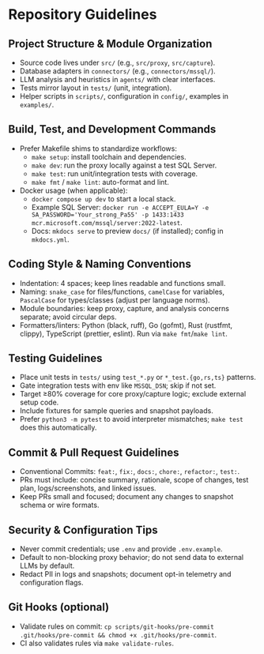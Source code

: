 # Repository Guidelines

## Project Structure & Module Organization
- Source code lives under `src/` (e.g., `src/proxy`, `src/capture`).
- Database adapters in `connectors/` (e.g., `connectors/mssql/`).
- LLM analysis and heuristics in `agents/` with clear interfaces.
- Tests mirror layout in `tests/` (unit, integration).
- Helper scripts in `scripts/`, configuration in `config/`, examples in `examples/`.

## Build, Test, and Development Commands
- Prefer Makefile shims to standardize workflows:
  - `make setup`: install toolchain and dependencies.
  - `make dev`: run the proxy locally against a test SQL Server.
  - `make test`: run unit/integration tests with coverage.
  - `make fmt` / `make lint`: auto-format and lint.
- Docker usage (when applicable):
  - `docker compose up dev` to start a local stack.
  - Example SQL Server: `docker run -e ACCEPT_EULA=Y -e SA_PASSWORD='Your_strong_Pa55' -p 1433:1433 mcr.microsoft.com/mssql/server:2022-latest`.
  - Docs: `mkdocs serve` to preview `docs/` (if installed); config in `mkdocs.yml`.

## Coding Style & Naming Conventions
- Indentation: 4 spaces; keep lines readable and functions small.
- Naming: `snake_case` for files/functions, `camelCase` for variables, `PascalCase` for types/classes (adjust per language norms).
- Module boundaries: keep proxy, capture, and analysis concerns separate; avoid circular deps.
- Formatters/linters: Python (black, ruff), Go (gofmt), Rust (rustfmt, clippy), TypeScript (prettier, eslint). Run via `make fmt`/`make lint`.

## Testing Guidelines
- Place unit tests in `tests/` using `test_*.py` or `*_test.{go,rs,ts}` patterns.
- Gate integration tests with env like `MSSQL_DSN`; skip if not set.
- Target ≥80% coverage for core proxy/capture logic; exclude external setup code.
- Include fixtures for sample queries and snapshot payloads.
 - Prefer `python3 -m pytest` to avoid interpreter mismatches; `make test` does this automatically.

## Commit & Pull Request Guidelines
- Conventional Commits: `feat:`, `fix:`, `docs:`, `chore:`, `refactor:`, `test:`.
- PRs must include: concise summary, rationale, scope of changes, test plan, logs/screenshots, and linked issues.
- Keep PRs small and focused; document any changes to snapshot schema or wire formats.

## Security & Configuration Tips
- Never commit credentials; use `.env` and provide `.env.example`.
- Default to non-blocking proxy behavior; do not send data to external LLMs by default.
- Redact PII in logs and snapshots; document opt-in telemetry and configuration flags.

## Git Hooks (optional)
- Validate rules on commit: `cp scripts/git-hooks/pre-commit .git/hooks/pre-commit && chmod +x .git/hooks/pre-commit`.
- CI also validates rules via `make validate-rules`.
